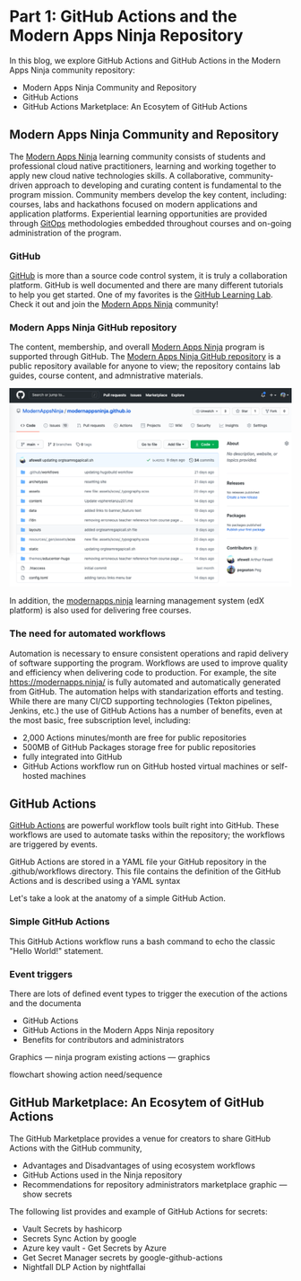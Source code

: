 # Part 1: GitHub Actions and the Modern Apps Ninja Repository
In this blog, we explore GitHub Actions and GitHub Actions in the Modern Apps Ninja community repository:
* Modern Apps Ninja Community and Repository
* GitHub Actions
* GitHub Actions Marketplace: An Ecosytem of GitHub Actions

## Modern Apps Ninja Community and Repository
The [Modern Apps Ninja](https:https://modernapps.ninja/) learning community consists of students and professional cloud native practitioners, learning and working together to apply new cloud native technologies skills. A collaborative, community-driven approach to developing and curating content is fundamental to the program mission.  Community members develop the key content, including: courses, labs and hackathons focused on modern applications and application platforms.  Experiential learning opportunities are provided through [GitOps](https://www.youtube.com/watch?v=r50tRQjisxw) methodologies embedded throughout courses and on-going administration of the program.

### GitHub 
[GitHub](https://github.com) is more than a source code control system, it is truly a collaboration platform. GitHub is well documented and there are many different tutorials to help you get started.  One of my favorites is the [GitHub Learning Lab](https://lab.github.com/). Check it out and join the [Modern Apps Ninja](https:https://modernapps.ninja/) community!

### Modern Apps Ninja GitHub repository
The content, membership, and overall [Modern Apps Ninja](https:https://modernapps.ninja/) program is supported through GitHub.  The [Modern Apps Ninja GitHub repository](https://github.com/ModernAppsNinja/modernappsninja.github.io) is a public repository available for anyone to view; the repository contains lab guides, course content, and admnistrative materials.

![Modern Apps Ninja Repository](../images/modernapps-top-level.png)

In addition, the [modernapps.ninja](https://lms.modernapps.ninja/) learning management system (edX platform) is also used for delivering free courses.

### The need for automated workflows
Automation is necessary to ensure consistent operations and rapid delivery of software supporting the program. Workflows are used to improve quality and efficiency when delivering code to production. For example, the site https://modernapps.ninja/ is fully automated and automatically generated from GitHub. The automation helps with standarization efforts and testing. While there are many CI/CD supporting technologies (Tekton pipelines, Jenkins, etc.) the use of GitHub Actions has a number of benefits, even at the most basic, free subscription level, including: 
* 2,000 Actions minutes/month are free for public repositories
* 500MB of GitHub Packages storage free for public repositories
* fully integrated into GitHub
* GitHub Actions workflow run on GitHub hosted virtual machines or self-hosted machines

## GitHub Actions
[GitHub Actions](https://docs.github.com/en/free-pro-team@latest/actions) are powerful workflow tools built right into GitHub. These workflows are used to automate tasks within the repository; the workflows are triggered by events. 

GitHub Actions are stored in a YAML file your GitHub repository in the .github/workflows directory. This file contains the definition of the GitHub Actions and is described using a YAML syntax 

Let's take a look at the anatomy of a simple GitHub Action.

### Simple GitHub Actions
This GitHub Actions workflow runs a bash command to echo the classic "Hello World!" statement.





### Event triggers
There are lots of defined event types to trigger the execution of the actions and the documenta 


* GitHub Actions
* GitHub Actions in the Modern Apps Ninja repository
* Benefits for contributors and administrators

Graphics — ninja program
existing actions — graphics

flowchart showing action need/sequence


## GitHub Marketplace: An Ecosytem of GitHub Actions
The GitHub Marketplace provides a venue for creators to share GitHub Actions with the GitHub community, 

* Advantages and Disadvantages of using ecosystem workflows
* GitHub Actions used in the Ninja repository
* Recommendations for repository administrators
marketplace graphic — show secrets

The following list provides and example of GitHub Actions for secrets:
* Vault Secrets by hashicorp
* Secrets Sync Action by google
* Azure key vault - Get Secrets by Azure
* Get Secret Manager secrets by google-github-actions
* Nightfall DLP Action by nightfallai

